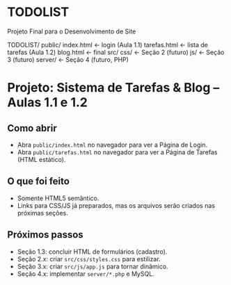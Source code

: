 # TODOLIST
Projeto Final para o Desenvolvimento de Site


TODOLIST/
  public/
    index.html        ← login (Aula 1.1)
    tarefas.html      ← lista de tarefas (Aula 1.2)
    blog.html         ← final
  src/
    css/              ← Seção 2 (futuro)
    js/               ← Seção 3 (futuro)
  server/             ← Seção 4 (futuro, PHP)


# Projeto: Sistema de Tarefas & Blog – Aulas 1.1 e 1.2

## Como abrir
- Abra `public/index.html` no navegador para ver a Página de Login.
- Abra `public/tarefas.html` no navegador para ver a Página de Tarefas (HTML estático).

## O que foi feito
- Somente HTML5 semântico.
- Links para CSS/JS já preparados, mas os arquivos serão criados nas próximas seções.

## Próximos passos
- Seção 1.3: concluir HTML de formulários (cadastro).
- Seção 2.x: criar `src/css/styles.css` para estilizar.
- Seção 3.x: criar `src/js/app.js` para tornar dinâmico.
- Seção 4.x: implementar `server/*.php` e MySQL.
